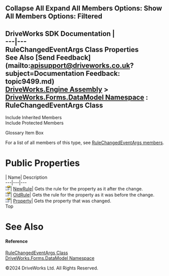        

 Collapse All Expand All  Members Options: Show All  Members Options: Filtered   
---  
DriveWorks SDK Documentation  |   
---|---  
RuleChangedEventArgs Class Properties   
See Also [Send Feedback](mailto:apisupport@driveworks.co.uk?subject=Documentation Feedback: topic9499.md)  
[DriveWorks.Engine Assembly](topic2156.md) > [DriveWorks.Forms.DataModel Namespace](topic9371.md) : RuleChangedEventArgs Class  
---  
  
Include Inherited Members    
Include Protected Members    


Glossary Item Box

For a list of all members of this type, see [RuleChangedEventArgs members](topic9500.md).

# Public Properties

| Name| Description  
---|---|---  
![Public Property](dotnetimages/publicProperty.gif)| [NewRule](topic9507.md)| Gets the rule for the property as it after the change.   
![Public Property](dotnetimages/publicProperty.gif)| [OldRule](topic9508.md)| Gets the rule for the property as it was before the change.   
![Public Property](dotnetimages/publicProperty.gif)| [Property](topic9509.md)| Gets the property that was changed.   
Top

# See Also

#### Reference

[RuleChangedEventArgs Class](topic9499.md)   
[DriveWorks.Forms.DataModel Namespace](topic9371.md)

©2024 DriveWorks Ltd. All Rights Reserved.
